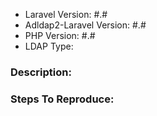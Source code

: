 - Laravel Version: #.#
- Adldap2-Laravel Version: #.#
- PHP Version: #.#
- LDAP Type: <!-- Active Directory or OpenLDAP? -->

### Description:


### Steps To Reproduce:
